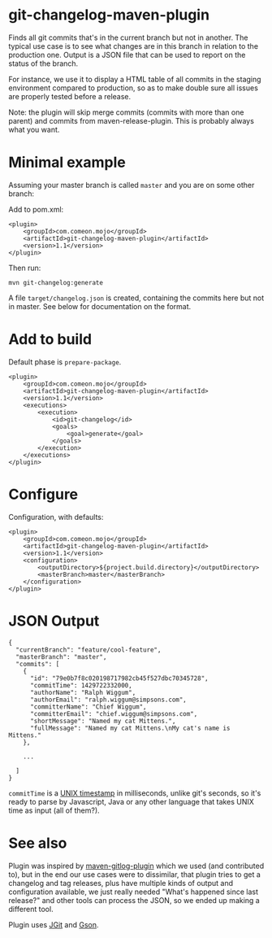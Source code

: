 # git-changelog-maven-plugin

Finds all git commits that's in the current branch but not in another. The typical use case is to see what changes are in this branch in relation to the production one. Output is a JSON file that can be used to report on the status of the branch.

For instance, we use it to display a HTML table of all commits in the staging environment compared to production, so as to make double sure all issues are properly tested before a release.

Note: the plugin will skip merge commits (commits with more than one parent) and commits from maven-release-plugin. This is probably always what you want.

# Minimal example

Assuming your master branch is called `master` and you are on some other branch:

Add to pom.xml:

	<plugin>
		<groupId>com.comeon.mojo</groupId>
		<artifactId>git-changelog-maven-plugin</artifactId>
		<version>1.1</version>		
	</plugin>

Then run:

	mvn git-changelog:generate
	
A file `target/changelog.json` is created, containing the commits here but not in master. See below for documentation on the format.
	
# Add to build

Default phase is `prepare-package`.

	<plugin>
		<groupId>com.comeon.mojo</groupId>
		<artifactId>git-changelog-maven-plugin</artifactId>
		<version>1.1</version>
		<executions>
			<execution>
				<id>git-changelog</id>
				<goals>
					<goal>generate</goal>
				</goals>
			</execution>
		</executions>
	</plugin>

# Configure

Configuration, with defaults:

	<plugin>
		<groupId>com.comeon.mojo</groupId>
		<artifactId>git-changelog-maven-plugin</artifactId>
		<version>1.1</version>
		<configuration>
			<outputDirectory>${project.build.directory}</outputDirectory>
			<masterBranch>master</masterBranch>
		</configuration>
	</plugin>

# JSON Output

	{
	  "currentBranch": "feature/cool-feature",
	  "masterBranch": "master",
	  "commits": [
	    {
	      "id": "79e0b7f8c020198717982cb45f527dbc70345728",
	      "commitTime": 1429722332000,
	      "authorName": "Ralph Wiggum",
	      "authorEmail": "ralph.wiggum@simpsons.com",
	      "committerName": "Chief Wiggum",
	      "committerEmail": "chief.wiggum@simpsons.com",
	      "shortMessage": "Named my cat Mittens.",
	      "fullMessage": "Named my cat Mittens.\nMy cat's name is Mittens."
	    },
	    
	    ...
	    
	  ]
	}

`commitTime` is a [UNIX timestamp](http://en.wikipedia.org/wiki/Unix_time) in milliseconds, unlike git's seconds, so it's ready to parse by Javascript, Java or any other language that takes UNIX time as input (all of them?). 

# See also

Plugin was inspired by [maven-gitlog-plugin](https://github.com/danielflower/maven-gitlog-plugin) which we used (and contributed to), but in the end our use cases were to dissimilar, that plugin tries to get a changelog and tag releases, plus have multiple kinds of output and configuration available, we just really needed "What's happened since last release?" and other tools can process the JSON, so we ended up making a different tool.

Plugin uses [JGit](http://eclipse.org/jgit/) and [Gson](https://github.com/google/gson).

